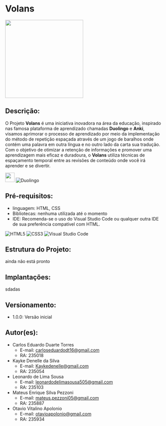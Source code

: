 # Volans





<img src="https://github.com/Cheolhyeol/KnightCoders_Volans/assets/163934121/fa147b68-e9d8-4617-a7f1-4b3877c13a86" width="250px" />
 
## Descrição:
O Projeto **Volans** é uma iniciativa inovadora na área da educação, inspirado nas famosa plataforma de aprendizado chamadas **Duolingo** e **Anki**, visamos aprimorar o processo de aprendizado por meio da implementação do método de repetição espaçada através de um jogo de baralhos onde contém uma palavra em outra língua e no outro lado da carta sua tradução. Com o objetivo de otimizar a retenção de informações e promover uma aprendizagem mais eficaz e duradoura, o **Volans** utiliza técnicas de espaçamento temporal entre as revisões de conteúdo onde você irá aprender e se divertir.

<img src="https://github.com/Cheolhyeol/KnightCoders_Volans/assets/163934121/2a6acd91-df4c-4022-84b7-080e9dbb659d" width="30px" /> ![Duolingo](https://img.shields.io/badge/Duolingo-%234DC730.svg?style=for-the-badge&logo=Duolingo&logoColor=white)


## Pré-requisitos: 
 - linguagem: HTML, CSS
 - Bibliotecas: nenhuma utilizada até o momento
 - IDE: Recomenda-se o uso do Visual Studio Code ou qualquer outra IDE de sua preferência compatível com HTML.

![HTML5](https://img.shields.io/badge/html5-%23E34F26.svg?style=for-the-badge&logo=html5&logoColor=white) ![CSS3](https://img.shields.io/badge/css3-%231572B6.svg?style=for-the-badge&logo=css3&logoColor=white) ![Visual Studio Code](https://img.shields.io/badge/Visual%20Studio%20Code-0078d7.svg?style=for-the-badge&logo=visual-studio-code&logoColor=white)
## Estrutura do Projeto:
ainda não está pronto
## Implantações:
sdadas
## Versionamento:
   - 1.0.0: Versão inicial
  
## Autor(es):
   - Carlos Eduardo Duarte Torres
     - E-mail: carloseduardodt16@gmail.com
     - RA: 235018
   - Kayke Denelle da Silva
     - E-mail: Kaykedenelle@gmail.com
     - RA: 235054
   - Leonardo de Lima Sousa
     - E-mail: leonardodelimasousa505@gmail.com
     - RA: 235103
   - Mateus Enrique Silva Pezzoni
     - E-mail: mateus.pezzoni05@gmail.com
     - RA: 235887
   - Otavio Vitalino Apolonio
     - E-mail: otavioapolonio@gmail.com
     - RA: 235934
   
   
    
      
